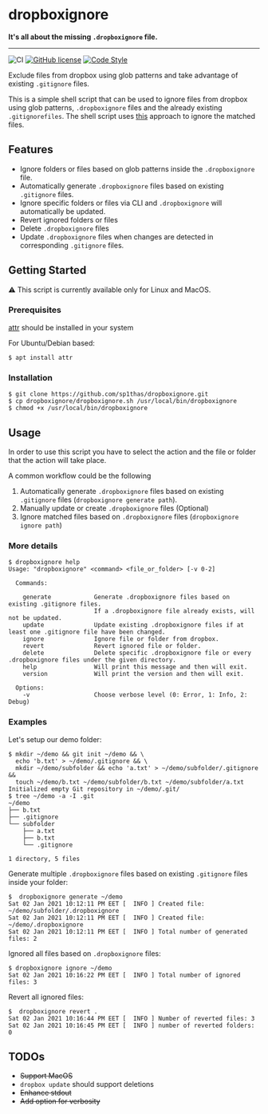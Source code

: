 # dropboxignore

**It's all about the missing `.dropboxignore` file.**

---

![CI](https://github.com/sp1thas/dropboxignore/workflows/CI/badge.svg) [![GitHub license](https://img.shields.io/github/license/sp1thas/dropboxignore)](https://github.com/sp1thas/dropboxignore/blob/master/LICENSE) [![Code Style](https://img.shields.io/badge/code%20style-google-%234285F4)](https://github.com/google/styleguide)

Exclude files from dropbox using glob patterns and take advantage of existing `.gitignore` files.

This is a simple shell script that can be used to ignore files from dropbox using glob patterns, `.dropboxignore` files and the already existing `.gitignorefiles`. The shell script uses [this](https://help.dropbox.com/files-folders/restore-delete/ignored-files) approach to ignore the matched files.

## Features

 - Ignore folders or files based on glob patterns inside the `.dropboxignore` file.
 - Automatically generate `.dropboxignore` files based on existing `.gitignore` files.
 - Ignore specific folders or files via CLI and `.dropboxignore` will automatically be updated.
 - Revert ignored folders or files
 - Delete `.dropboxignore` files
 - Update `.dropboxignore` files when changes are detected in corresponding `.gitignore` files.

## Getting Started

⚠️ This script is currently available only for Linux and MacOS.

### Prerequisites

[attr](https://man7.org/linux/man-pages/man1/attr.1.html) should be installed in your system

For Ubuntu/Debian based:
```shell
$ apt install attr
```

### Installation

```
$ git clone https://github.com/sp1thas/dropboxignore.git
$ cp dropboxignore/dropboxignore.sh /usr/local/bin/dropboxignore
$ chmod +x /usr/local/bin/dropboxignore
```

## Usage

In order to use this script you have to select the action and the file or folder that the action will take place.

A common workflow could be the following

 1. Automatically generate `.dropboxignore` files based on existing `.gitignore` files (`dropboxignore generate path`).
 2. Manually update or create `.dropboxignore` files (Optional)
 3. Ignore matched files based on `.dropboxignore` files (`dropboxignore ignore path`)

### More details

```shell
$ dropboxignore help
Usage: "dropboxignore" <command> <file_or_folder> [-v 0-2]

  Commands:

    generate            Generate .dropboxignore files based on existing .gitignore files.
                        If a .dropboxignore file already exists, will not be updated.
    update              Update existing .dropboxignore files if at least one .gitignore file have been changed.
    ignore              Ignore file or folder from dropbox.
    revert              Revert ignored file or folder.
    delete              Delete specific .dropboxignore file or every .dropboxignore files under the given directory.
    help                Will print this message and then will exit.
    version             Will print the version and then will exit.

  Options:
    -v                  Choose verbose level (0: Error, 1: Info, 2: Debug)

```

### Examples

Let's setup our demo folder:
```shell
$ mkdir ~/demo && git init ~/demo && \
  echo 'b.txt' > ~/demo/.gitignore && \
  mkdir ~/demo/subfolder && echo 'a.txt' > ~/demo/subfolder/.gitignore &&
  touch ~/demo/b.txt ~/demo/subfolder/b.txt ~/demo/subfolder/a.txt
Initialized empty Git repository in ~/demo/.git/
$ tree ~/demo -a -I .git
~/demo
├── b.txt
├── .gitignore
└── subfolder
    ├── a.txt
    ├── b.txt
    └── .gitignore

1 directory, 5 files
```

Generate multiple `.dropboxignore` files based on existing `.gitignore` files inside your folder:

```shell
$  dropboxignore generate ~/demo
Sat 02 Jan 2021 10:12:11 PM EET [  INFO ] Created file: ~/demo/subfolder/.dropboxignore
Sat 02 Jan 2021 10:12:11 PM EET [  INFO ] Created file: ~/demo/.dropboxignore
Sat 02 Jan 2021 10:12:11 PM EET [  INFO ] Total number of generated files: 2
```

Ignored all files based on `.dropboxignore` files:

```shell
$ dropboxignore ignore ~/demo
Sat 02 Jan 2021 10:16:22 PM EET [  INFO ] Total number of ignored files: 3
```

Revert all ignored files:

```shell
$  dropboxignore revert .
Sat 02 Jan 2021 10:16:44 PM EET [  INFO ] Number of reverted files: 3
Sat 02 Jan 2021 10:16:45 PM EET [  INFO ] number of reverted folders: 0
```


## TODOs

 - ~~Support MacOS~~
 - `dropbox update` should support deletions
 - ~~Enhance stdout~~
 - ~~Add option for verbosity~~
